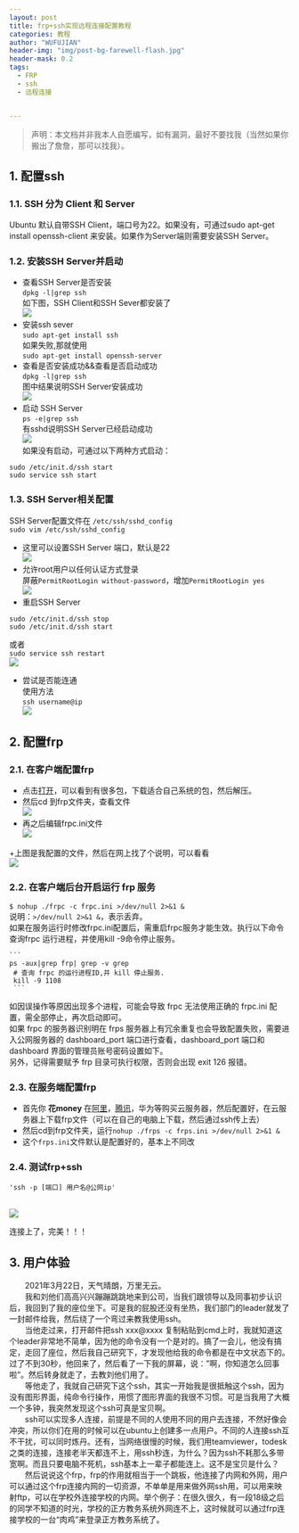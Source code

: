 ```yaml
---
layout: post
title: frp+ssh实现远程连接配置教程
categories: 教程
author: "WUFUJIAN"
header-img: "img/post-bg-farewell-flash.jpg"
header-mask: 0.2
tags:
  - FRP
  - ssh
  - 远程连接


---
```


>声明：本文档并非我本人自愿编写，如有漏洞，最好不要找我（当然如果你搬出了詹詹，那可以找我）。


## 1.   配置ssh
### 1.1.    SSH 分为 Client 和 Server
Ubuntu 默认自带SSH Client，端口号为22。如果没有，可通过sudo apt-get install openssh-client 来安装。如果作为Server端则需要安装SSH Server。
### 1.2.   安装SSH Server并启动
+ 查看SSH Server是否安装   
 `dpkg -l|grep ssh`   
 如下图，SSH Client和SSH Sever都安装了   
 ![](/images/posts/frp+ssh/SSH_installed.png) 
+ 安装ssh sever    
`sudo apt-get install ssh `    
如果失败,那就使用    
`sudo apt-get install openssh-server`
+ 查看是否安装成功&&查看是否启动成功    
`dpkg -l|grep ssh`    
图中结果说明SSH Server安装成功    
![](/images/posts/frp+ssh/SSH_suess.png)     
+ 启动 SSH Server    
`ps -e|grep ssh`    
有sshd说明SSH Server已经启动成功    
![](/images/posts/frp+ssh/SSH_qd.png)     
如果没有启动，可通过以下两种方式启动：    
```
sudo /etc/init.d/ssh start
sudo service ssh start
```
### 1.3.  SSH Server相关配置
SSH Server配置文件在 `/etc/ssh/sshd_config`          
`sudo vim /etc/ssh/sshd_config`    
+ 这里可以设置SSH Server 端口，默认是22      
![](/images/posts/frp+ssh/sshd_config1.png)      
+ 允许root用户以任何认证方式登录      
屏蔽`PermitRootLogin without-password`，增加`PermitRootLogin yes`    
![](/images/posts/frp+ssh/sshd_config2.png)  
+ 重启SSH Server   
```
sudo /etc/init.d/ssh stop
sudo /etc/init.d/ssh start
```
或者   
`sudo service ssh restart`     
![](/images/posts/frp+ssh/ssh_restart.png)    
+ 尝试是否能连通    
使用方法      
`ssh username@ip `   
![](/images/posts/frp+ssh/ssh_if_ping.png)     

## 2.  配置frp

### 2.1.  在客户端配置frp
  + 点击[打开](https://github.com/fatedier/frp/releases)，可以看到有很多包，下载适合自己系统的包，然后解压。
  +  然后cd 到frp文件夹，查看文件    
    ![](/images/posts/frp+ssh/frp_flo.png)  
  + 再之后编辑frpc.ini文件     
      ![](/images/posts/frp+ssh/frp_ed_frpc.png)  

  +上图是我配置的文件，然后在网上找了个说明，可以看看    
  ![](/images/posts/frp+ssh/frp_e_frpc.png)    

### 2.2.  在客户端后台开启运行 frp 服务

`$ nohup ./frpc -c frpc.ini >/dev/null 2>&1 &`   
说明：`>/dev/null 2>&1 &`，表示丢弃。    
如果在服务运行时修改frpc.ini配置后，需重启frpc服务才能生效。执行以下命令查询frpc 运行进程，并使用kill -9命令停止服务。

    ```
    ps -aux|grep frp| grep -v grep  
     # 查询 frpc 的运行进程ID,并 kill 停止服务.
     kill -9 1108
     ```
     
如因误操作等原因出现多个进程，可能会导致 frpc 无法使用正确的 frpc.ini 配置，需全部停止，再次启动即可。    
如果 frpc 的服务器识别明在 frps 服务器上有冗余重复也会导致配置失败，需要进入公网服务器的 dashboard_port 端口进行查看，dashboard_port 端口和 dashboard 界面的管理员账号密码设置如下。    
另外，记得需要赋予 frp 目录可执行权限，否则会出现 exit 126 报错。

### 2.3.  在服务端配置frp
   + 首先你 **花money** 在[阿里](https://cn.aliyun.com/)，[腾讯](https://cloud.tencent.com/)，华为等购买云服务器，然后配置好，在云服务器上下载frp文件（可以在自己的电脑上下载，然后通过ssh传上去）
  + 然后cd到frp文件夹，运行`nohup ./frps -c frps.ini >/dev/null 2>&1 & `
  + 这个`frps.ini`文件默认是配置好的，基本上不同改











### 2.4.  测试frp+ssh

    'ssh -p [端口] 用户名@公网ip'


​    
![](/images/posts/frp+ssh/ssh_ip.png)  

连接上了，完美！！！

## 3.  用户体验
&emsp;&emsp;2021年3月22日，天气晴朗，万里无云。    
&emsp;&emsp;我和刘他们高高兴兴蹦蹦跳跳地来到公司，当我们跟领导以及同事初步认识后，我回到了我的座位坐下。可是我的屁股还没有坐热，我们部门的leader就发了一封邮件给我，然后绕了一个弯过来教我使用ssh。    
&emsp;&emsp;当他走过来，打开邮件把ssh xxx@xxxx 复制粘贴到cmd上时，我就知道这个leader非常地不简单，因为他的命令没有一个是对的。搞了一会儿，他没有搞定，走回了座位，然后我自己研究下，才发现他给我的命令都是在中文状态下的。过了不到30秒，他回来了，然后看了一下我的屏幕，说：”啊，你知道怎么回事啦”。然后转身就走了，去教刘他们用了。    
&emsp;&emsp;等他走了，我就自己研究下这个ssh，其实一开始我是很抵触这个ssh，因为没有图形界面，纯命令行操作，用惯了图形界面的我很不习惯。可是当我用了大概一个多钟，我突然发现这个ssh可真是宝贝啊。    
&emsp;&emsp;ssh可以实现多人连接，前提是不同的人使用不同的用户去连接，不然好像会冲突，所以你们在用的时候可以在ubuntu上创建多一点用户。不同的人连接ssh互不干扰，可以同时炼丹。还有，当网络很慢的时候，我们用teamviewer，todesk之类的连接，连接老半天都连不上，用ssh秒连，为什么？因为ssh不耗那么多带宽啊。而且只要电脑不死机，ssh基本上一辈子都能连上。这不是宝贝是什么？    
&emsp;&emsp;然后说说这个frp，frp的作用就相当于一个跳板，他连接了内网和外网，用户可以通过这个frp连接内网的一切资源，不单单是用来做外网ssh用，可以用来映射ftp，可以在学校外连接学校的内网。举个例子：在很久很久，有一段18级之后的同学不知道的时光，学校的正方教务系统外网连不上，这时候就可以通过frp连接学校的一台“肉鸡”来登录正方教务系统了。



